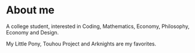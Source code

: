 # About me

A college student, interested in Coding, Mathematics, Economy, Philosophy, Economy and Design.

My Little Pony, Touhou Project and Arknights are my favorites.
